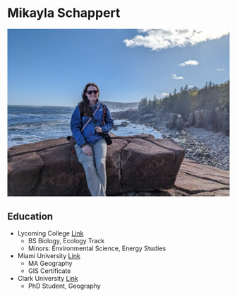 # Mikayla Schappert
![My visit to Acadia](PXL_20231008_191032838.jpg)

## Education
- Lycoming College [Link](https://www.lycoming.edu/)
    - BS Biology, Ecology Track
    - Minors: Environmental Science, Energy Studies
- Miami University [Link](https://miamioh.edu/)
    - MA Geography
    - GIS Certificate 
- Clark University [Link](https://www.clarku.edu/)
    - PhD Student, Geography